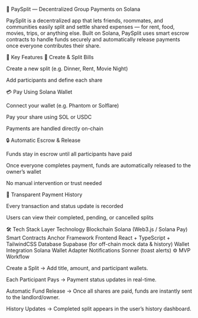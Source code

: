 💸 PaySplit — Decentralized Group Payments on Solana

PaySplit is a decentralized app that lets friends, roommates, and communities easily split and settle shared expenses — for rent, food, movies, trips, or anything else.
Built on Solana, PaySplit uses smart escrow contracts to handle funds securely and automatically release payments once everyone contributes their share.

🚀 Key Features
👥 Create & Split Bills

Create a new split (e.g. Dinner, Rent, Movie Night)

Add participants and define each share

💳 Pay Using Solana Wallet

Connect your wallet (e.g. Phantom or Solflare)

Pay your share using SOL or USDC

Payments are handled directly on-chain

🔒 Automatic Escrow & Release

Funds stay in escrow until all participants have paid

Once everyone completes payment, funds are automatically released to the owner’s wallet

No manual intervention or trust needed

🧾 Transparent Payment History

Every transaction and status update is recorded

Users can view their completed, pending, or cancelled splits

🛠️ Tech Stack
Layer	Technology
Blockchain	Solana (Web3.js / Solana Pay)
Smart Contracts	Anchor Framework
Frontend	React + TypeScript + TailwindCSS
Database	Supabase (for off-chain mock data & history)
Wallet Integration	Solana Wallet Adapter
Notifications	Sonner (toast alerts)
⚙️ MVP Workflow

Create a Split → Add title, amount, and participant wallets.

Each Participant Pays → Payment status updates in real-time.

Automatic Fund Release → Once all shares are paid, funds are instantly sent to the landlord/owner.

History Updates → Completed split appears in the user’s history dashboard.
